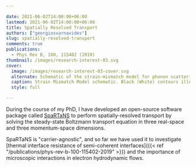 ```yaml
---

date: 2021-06-02T14:00:00+06:00
lastmod: 2021-06-02T14:00:00+06:00
title: Spatially Resolved Transport
authors: ["georgiosvarnavides"]
slug: spatially-resolved-transport
comments: true
publications:
  - Phys Rev B, 100, 115402 (2019)
thumbnail: /images/research-interest-03.svg
cover:
  image: /images/research-interest-03-cover.svg
  alternate: Schematic of the strain-mismatch model for phonon scattering across semi-coherent interfaces
  caption: Strain Mismatch Model schematic. Black (White) contours illustrate contours of constant compression (tension) 
  style: full

---
```


During the course of my PhD, I have developed an open-source software package called [SpaRTaNS](https://narang-lab.github.io/spartans/) to perform spatially-resolved transport by solving the steady-state Boltzmann transport equation in three real-space and three momentum-space dimensions.

SpaRTaNS is "carrier-agnostic", and so far we have used it to investigate [thermal interface resistance of semi-coherent interfaces]({{< ref "/publications/phys-rev-b-100-115402-2019" >}}) and the importance of microscopic interactions in electron hydrodynamic flows.
